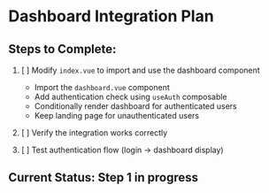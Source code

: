 # Dashboard Integration Plan

## Steps to Complete:

1. [ ] Modify `index.vue` to import and use the dashboard component
   - Import the `dashboard.vue` component
   - Add authentication check using `useAuth` composable
   - Conditionally render dashboard for authenticated users
   - Keep landing page for unauthenticated users

2. [ ] Verify the integration works correctly
3. [ ] Test authentication flow (login -> dashboard display)

## Current Status: Step 1 in progress
